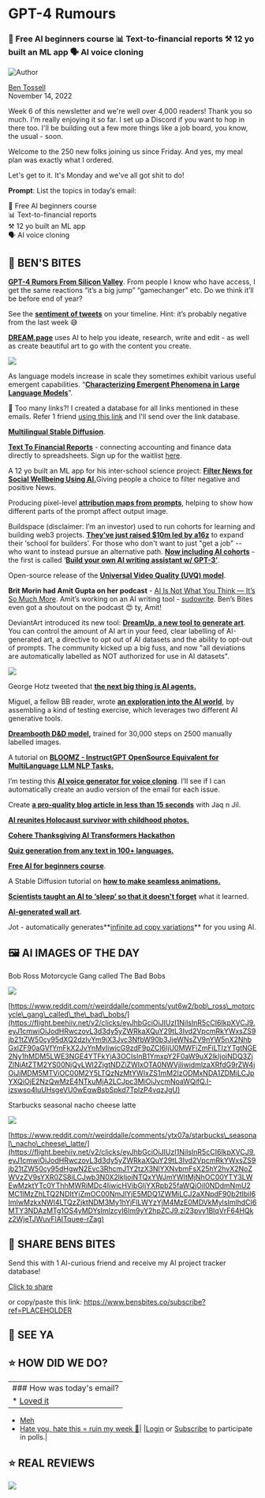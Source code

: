 # GPT-4 Rumours

### 🐣 Free AI beginners course 📊 Text-to-financial reports ⚒️ 12 yo built an ML app 🗣️ AI voice cloning

![Author](https://media.beehiiv.com/cdn-cgi/image/format=auto,onerror=redirect/uploads/user/profile_picture/fc858b4d-39e3-4be1-abf4-2b55504e21a2/thumb_uJ4UYake_400x400.jpg)

[Ben Tossell](https://www.twitter.com/bentossell)  
November 14, 2022

Week 6 of this newsletter and we're well over 4,000 readers! Thank you so much. I'm really enjoying it so far. I set up a Discord if you want to hop in there too. I'll be building out a few more things like a job board, you know, the usual - soon.

Welcome to the 250 new folks joining us since Friday. And yes, my meal plan was exactly what I ordered.

Let's get to it. It's Monday and we've all got shit to do!

**Prompt**: List the topics in today’s email:

🐣 Free AI beginners course  
📊 Text-to-financial reports  
⚒️ 12 yo built an ML app  
🗣️ AI voice cloning

## **🫦 BEN'S BITES**

[**GPT-4 Rumors From Silicon Valley**](https://flight.beehiiv.net/v2/clicks/eyJhbGciOiJIUzI1NiIsInR5cCI6IkpXVCJ9.eyJ1cmwiOiJodHRwczovL3RoZWFsZ29yaXRobWljYnJpZGdlLnN1YnN0YWNrLmNvbS9wL2dwdC00LXJ1bW9ycy1mcm9tLXNpbGljb24tdmFsbGV5IiwicG9zdF9pZCI6IjU0MWFiZmFiLTIzYTgtNGE2Ny1hMDM5LWE3NGE4YTFkYjA3OCIsInB1YmxpY2F0aW9uX2lkIjoiNDQ3ZjZlNjAtZTM2YS00NjQyLWI2ZjgtNDZiZWIxOTA0NWVjIiwidmlzaXRfdG9rZW4iOiJiMDM5MTViOC00M2Y5LTQzNzMtYWIxZS1mM2IzODMxNDA1ZDMiLCJpYXQiOjE2NzQwMzE4NTkuMjA0LCJpc3MiOiJvcmNoaWQifQ.xP9pFwnygCPbibwaPEvExe9GujfUOr21RrCZzxoRnWY). From people I know who have access, I get the same reactions “it’s a big jump” “gamechanger” etc. Do we think it’ll be before end of year?

See the [**sentiment of tweets**](https://flight.beehiiv.net/v2/clicks/eyJhbGciOiJIUzI1NiIsInR5cCI6IkpXVCJ9.eyJ1cmwiOiJodHRwczovL2dpdGh1Yi5jb20vdGFpc2hpa2F0by9Ud2VldC1FbW90aW9uIiwicG9zdF9pZCI6IjU0MWFiZmFiLTIzYTgtNGE2Ny1hMDM5LWE3NGE4YTFkYjA3OCIsInB1YmxpY2F0aW9uX2lkIjoiNDQ3ZjZlNjAtZTM2YS00NjQyLWI2ZjgtNDZiZWIxOTA0NWVjIiwidmlzaXRfdG9rZW4iOiJiMDM5MTViOC00M2Y5LTQzNzMtYWIxZS1mM2IzODMxNDA1ZDMiLCJpYXQiOjE2NzQwMzE4NTkuMjA0LCJpc3MiOiJvcmNoaWQifQ.VXY8XmnbaA8ZWVCoS4T9MJ7wq4Y4w_Mf0-Qy1ioh5IU) on your timeline. Hint: it’s probably negative from the last week 😅

[**DREAM.page**](https://flight.beehiiv.net/v2/clicks/eyJhbGciOiJIUzI1NiIsInR5cCI6IkpXVCJ9.eyJ1cmwiOiJodHRwczovL2RyZWFtLnBhZ2UvIiwicG9zdF9pZCI6IjU0MWFiZmFiLTIzYTgtNGE2Ny1hMDM5LWE3NGE4YTFkYjA3OCIsInB1YmxpY2F0aW9uX2lkIjoiNDQ3ZjZlNjAtZTM2YS00NjQyLWI2ZjgtNDZiZWIxOTA0NWVjIiwidmlzaXRfdG9rZW4iOiJiMDM5MTViOC00M2Y5LTQzNzMtYWIxZS1mM2IzODMxNDA1ZDMiLCJpYXQiOjE2NzQwMzE4NTkuMjA0LCJpc3MiOiJvcmNoaWQifQ.FcQmcdazyrbV_FuaRHpZPmyo1dJ1kIG200b6oUjSx9k) uses AI to help you ideate, research, write and edit - as well as create beautiful art to go with the content you create.

![](https://media.beehiiv.com/cdn-cgi/image/format=auto,onerror=redirect/uploads/asset/file/8ef0ed44-08c5-473a-8a81-670b99665108/Screenshot_2022-11-14_at_13.20.10.png)

As language models increase in scale they sometimes exhibit various useful emergent capabilities. “[**Characterizing Emergent Phenomena in Large Language Models**](https://flight.beehiiv.net/v2/clicks/eyJhbGciOiJIUzI1NiIsInR5cCI6IkpXVCJ9.eyJ1cmwiOiJodHRwczovL2FpLmdvb2dsZWJsb2cuY29tLzIwMjIvMTEvY2hhcmFjdGVyaXppbmctZW1lcmdlbnQtcGhlbm9tZW5hLWluLmh0bWwiLCJwb3N0X2lkIjoiNTQxYWJmYWItMjNhOC00YTY3LWEwMzktYTc0YThhMWRiMDc4IiwicHVibGljYXRpb25faWQiOiI0NDdmNmU2MC1lMzZhLTQ2NDItYjZmOC00NmJlYjE5MDQ1ZWMiLCJ2aXNpdF90b2tlbiI6ImIwMzkxNWI4LTQzZjktNDM3My1hYjFlLWYzYjM4MzE0MDVkMyIsImlhdCI6MTY3NDAzMTg1OS4yMDQsImlzcyI6Im9yY2hpZCJ9.v-I5mqKEyEwc_MWGrr6r8bdA7ZqBAPtQfRXZ5YxIF8w)”.

👋 Too many links?! I created a database for all links mentioned in these emails. Refer 1 friend [using this link](https://flight.beehiiv.net/v2/clicks/eyJhbGciOiJIUzI1NiIsInR5cCI6IkpXVCJ9.eyJ1cmwiOiJodHRwczovL3d3dy5iZW5zYml0ZXMuY28vc3Vic2NyaWJlP3JlZj1QTEFDRUhPTERFUiIsInBvc3RfaWQiOiI1NDFhYmZhYi0yM2E4LTRhNjctYTAzOS1hNzRhOGExZGIwNzgiLCJwdWJsaWNhdGlvbl9pZCI6IjQ0N2Y2ZTYwLWUzNmEtNDY0Mi1iNmY4LTQ2YmViMTkwNDVlYyIsInZpc2l0X3Rva2VuIjoiYjAzOTE1YjgtNDNmOS00MzczLWFiMWUtZjNiMzgzMTQwNWQzIiwiaWF0IjoxNjc0MDMxODU5LjIwNCwiaXNzIjoib3JjaGlkIn0.O3KYMpSeddaRidFl8z4pLPyobc-Vdf1ILoCPAYyHBqQ) and I'll send over the link database.

[**Multilingual Stable Diffusion**](https://flight.beehiiv.net/v2/clicks/eyJhbGciOiJIUzI1NiIsInR5cCI6IkpXVCJ9.eyJ1cmwiOiJodHRwczovL2h1Z2dpbmdmYWNlLmNvL3NwYWNlcy9qdWFuY29waTgxL211bHRpbGluZ3VhbC1zdGFibGUtZGlmZnVzaW9uIiwicG9zdF9pZCI6IjU0MWFiZmFiLTIzYTgtNGE2Ny1hMDM5LWE3NGE4YTFkYjA3OCIsInB1YmxpY2F0aW9uX2lkIjoiNDQ3ZjZlNjAtZTM2YS00NjQyLWI2ZjgtNDZiZWIxOTA0NWVjIiwidmlzaXRfdG9rZW4iOiJiMDM5MTViOC00M2Y5LTQzNzMtYWIxZS1mM2IzODMxNDA1ZDMiLCJpYXQiOjE2NzQwMzE4NTkuMjA0LCJpc3MiOiJvcmNoaWQifQ.aHoBoGOf7fyt-8eGQhcG-SvXx0W9Y_WpuMPgp8Z-q_g).

[**Text To Financial Reports**](https://flight.beehiiv.net/v2/clicks/eyJhbGciOiJIUzI1NiIsInR5cCI6IkpXVCJ9.eyJ1cmwiOiJodHRwczovL3R3aXR0ZXIuY29tL1RyZXZvckpMZWUyMC9zdGF0dXMvMTU5MTA3NTk0Njk1Mzg1OTA3MiIsInBvc3RfaWQiOiI1NDFhYmZhYi0yM2E4LTRhNjctYTAzOS1hNzRhOGExZGIwNzgiLCJwdWJsaWNhdGlvbl9pZCI6IjQ0N2Y2ZTYwLWUzNmEtNDY0Mi1iNmY4LTQ2YmViMTkwNDVlYyIsInZpc2l0X3Rva2VuIjoiYjAzOTE1YjgtNDNmOS00MzczLWFiMWUtZjNiMzgzMTQwNWQzIiwiaWF0IjoxNjc0MDMxODU5LjIwNCwiaXNzIjoib3JjaGlkIn0.U7IKpIT7hN5sLqr7Ya7pV39xlmtPLsssP75cD8JZuS4) - connecting accounting and finance data directly to spreadsheets. Sign up for the waitlist [here](https://flight.beehiiv.net/v2/clicks/eyJhbGciOiJIUzI1NiIsInR5cCI6IkpXVCJ9.eyJ1cmwiOiJodHRwczovL3dhaXRsaXN0Lmdlbml1c3NoZWV0cy5jb20vIiwicG9zdF9pZCI6IjU0MWFiZmFiLTIzYTgtNGE2Ny1hMDM5LWE3NGE4YTFkYjA3OCIsInB1YmxpY2F0aW9uX2lkIjoiNDQ3ZjZlNjAtZTM2YS00NjQyLWI2ZjgtNDZiZWIxOTA0NWVjIiwidmlzaXRfdG9rZW4iOiJiMDM5MTViOC00M2Y5LTQzNzMtYWIxZS1mM2IzODMxNDA1ZDMiLCJpYXQiOjE2NzQwMzE4NTkuMjA0LCJpc3MiOiJvcmNoaWQifQ.aTG6fbiOTcEdLlcNizCxhK11O50-bfwmIJUR1Bh74tc).

A 12 yo built an ML app for his inter-school science project: [**Filter News for Social Wellbeing Using AI.**](https://flight.beehiiv.net/v2/clicks/eyJhbGciOiJIUzI1NiIsInR5cCI6IkpXVCJ9.eyJ1cmwiOiJodHRwczovL2h1Z2dpbmdmYWNlLmNvL3NwYWNlcy9KYXllc2hiaGFhbC9uZXdzX2ZpbHRlcl9mb3Jfc29jaWFsX3dlbGxiZWluZyIsInBvc3RfaWQiOiI1NDFhYmZhYi0yM2E4LTRhNjctYTAzOS1hNzRhOGExZGIwNzgiLCJwdWJsaWNhdGlvbl9pZCI6IjQ0N2Y2ZTYwLWUzNmEtNDY0Mi1iNmY4LTQ2YmViMTkwNDVlYyIsInZpc2l0X3Rva2VuIjoiYjAzOTE1YjgtNDNmOS00MzczLWFiMWUtZjNiMzgzMTQwNWQzIiwiaWF0IjoxNjc0MDMxODU5LjIwNCwiaXNzIjoib3JjaGlkIn0.hlQPukvkbBj6PHeQ4fNHCO1EGDK9RsjUL_mjppIEMmQ)Giving people a choice to filter negative and positive News.

Producing pixel-level [**attribution maps from prompts**](https://flight.beehiiv.net/v2/clicks/eyJhbGciOiJIUzI1NiIsInR5cCI6IkpXVCJ9.eyJ1cmwiOiJodHRwczovL2h1Z2dpbmdmYWNlLmNvL3NwYWNlcy90ZXRyaXNkL0RpZmZ1c2lvbi1BdHRlbnRpdmUtQXR0cmlidXRpb24tTWFwcyIsInBvc3RfaWQiOiI1NDFhYmZhYi0yM2E4LTRhNjctYTAzOS1hNzRhOGExZGIwNzgiLCJwdWJsaWNhdGlvbl9pZCI6IjQ0N2Y2ZTYwLWUzNmEtNDY0Mi1iNmY4LTQ2YmViMTkwNDVlYyIsInZpc2l0X3Rva2VuIjoiYjAzOTE1YjgtNDNmOS00MzczLWFiMWUtZjNiMzgzMTQwNWQzIiwiaWF0IjoxNjc0MDMxODU5LjIwNCwiaXNzIjoib3JjaGlkIn0.oTG89x7rtXbRS4Y8TldgEAyMzGLNEmbr5l6L8au5RY4), helping to show how different parts of the prompt affect output image.

Buildspace (disclaimer: I’m an investor) used to run cohorts for learning and building web3 projects. [**They’ve just raised $10m led by a16z**](https://flight.beehiiv.net/v2/clicks/eyJhbGciOiJIUzI1NiIsInR5cCI6IkpXVCJ9.eyJ1cmwiOiJodHRwczovL2J1aWxkc3BhY2Uuc28vcmFpc2UiLCJwb3N0X2lkIjoiNTQxYWJmYWItMjNhOC00YTY3LWEwMzktYTc0YThhMWRiMDc4IiwicHVibGljYXRpb25faWQiOiI0NDdmNmU2MC1lMzZhLTQ2NDItYjZmOC00NmJlYjE5MDQ1ZWMiLCJ2aXNpdF90b2tlbiI6ImIwMzkxNWI4LTQzZjktNDM3My1hYjFlLWYzYjM4MzE0MDVkMyIsImlhdCI6MTY3NDAzMTg1OS4yMDQsImlzcyI6Im9yY2hpZCJ9.9vkuOEJifY5_RLUdSDb-LTxTtjus2_mrE99PYoOPuCc) to expand their ‘school for builders’. For those who don't want to just "get a job" -- who want to instead pursue an alternative path. [**Now including AI cohorts**](https://flight.beehiiv.net/v2/clicks/eyJhbGciOiJIUzI1NiIsInR5cCI6IkpXVCJ9.eyJ1cmwiOiJodHRwczovL2J1aWxkc3BhY2Uuc28vYnVpbGRzIiwicG9zdF9pZCI6IjU0MWFiZmFiLTIzYTgtNGE2Ny1hMDM5LWE3NGE4YTFkYjA3OCIsInB1YmxpY2F0aW9uX2lkIjoiNDQ3ZjZlNjAtZTM2YS00NjQyLWI2ZjgtNDZiZWIxOTA0NWVjIiwidmlzaXRfdG9rZW4iOiJiMDM5MTViOC00M2Y5LTQzNzMtYWIxZS1mM2IzODMxNDA1ZDMiLCJpYXQiOjE2NzQwMzE4NTkuMjA0LCJpc3MiOiJvcmNoaWQifQ.XCTvXlCN1pV0OtPlHmwLhzwDebNxz-9993HYlaG7jcc) - the first is called ‘[**Build your own AI writing assistant w/ GPT-3’**](https://flight.beehiiv.net/v2/clicks/eyJhbGciOiJIUzI1NiIsInR5cCI6IkpXVCJ9.eyJ1cmwiOiJodHRwczovL2J1aWxkc3BhY2Uuc28vYnVpbGRzL2FpLXdyaXRlciIsInBvc3RfaWQiOiI1NDFhYmZhYi0yM2E4LTRhNjctYTAzOS1hNzRhOGExZGIwNzgiLCJwdWJsaWNhdGlvbl9pZCI6IjQ0N2Y2ZTYwLWUzNmEtNDY0Mi1iNmY4LTQ2YmViMTkwNDVlYyIsInZpc2l0X3Rva2VuIjoiYjAzOTE1YjgtNDNmOS00MzczLWFiMWUtZjNiMzgzMTQwNWQzIiwiaWF0IjoxNjc0MDMxODU5LjIwNCwiaXNzIjoib3JjaGlkIn0.WaEBVyO3pPNo8Gpsg6ql7M6XvoDLNeStS2A3d7yvizY).

Open-source release of the [**Universal Video Quality (UVQ) model**](https://flight.beehiiv.net/v2/clicks/eyJhbGciOiJIUzI1NiIsInR5cCI6IkpXVCJ9.eyJ1cmwiOiJodHRwczovL2dpdGh1Yi5jb20vZ29vZ2xlL3V2cSIsInBvc3RfaWQiOiI1NDFhYmZhYi0yM2E4LTRhNjctYTAzOS1hNzRhOGExZGIwNzgiLCJwdWJsaWNhdGlvbl9pZCI6IjQ0N2Y2ZTYwLWUzNmEtNDY0Mi1iNmY4LTQ2YmViMTkwNDVlYyIsInZpc2l0X3Rva2VuIjoiYjAzOTE1YjgtNDNmOS00MzczLWFiMWUtZjNiMzgzMTQwNWQzIiwiaWF0IjoxNjc0MDMxODU5LjIwNSwiaXNzIjoib3JjaGlkIn0.WMSEBxsI_NSACuMlBU-7VZQsivZNy84Hl4iwyXkLHtg).

**Brit Morin had Amit Gupta on her podcast** - [AI Is Not What You Think — It’s So Much More](https://flight.beehiiv.net/v2/clicks/eyJhbGciOiJIUzI1NiIsInR5cCI6IkpXVCJ9.eyJ1cmwiOiJodHRwczovL3d3dy5maXJzdGlubGluZXBvZC5jb20vYWktaXMtbm90LXdoYXQteW91LXRoaW5rLWl0cy1zby1tdWNoLW1vcmUvIiwicG9zdF9pZCI6IjU0MWFiZmFiLTIzYTgtNGE2Ny1hMDM5LWE3NGE4YTFkYjA3OCIsInB1YmxpY2F0aW9uX2lkIjoiNDQ3ZjZlNjAtZTM2YS00NjQyLWI2ZjgtNDZiZWIxOTA0NWVjIiwidmlzaXRfdG9rZW4iOiJiMDM5MTViOC00M2Y5LTQzNzMtYWIxZS1mM2IzODMxNDA1ZDMiLCJpYXQiOjE2NzQwMzE4NTkuMjA1LCJpc3MiOiJvcmNoaWQifQ.wGfIxh7nxJwBU20-xxfZFzheKhtqy7ZCY7fZ-GN8q_o). Amit’s working on an AI writing tool - [sudowrite](https://flight.beehiiv.net/v2/clicks/eyJhbGciOiJIUzI1NiIsInR5cCI6IkpXVCJ9.eyJ1cmwiOiJodHRwczovL3d3dy5zdWRvd3JpdGUuY29tLyIsInBvc3RfaWQiOiI1NDFhYmZhYi0yM2E4LTRhNjctYTAzOS1hNzRhOGExZGIwNzgiLCJwdWJsaWNhdGlvbl9pZCI6IjQ0N2Y2ZTYwLWUzNmEtNDY0Mi1iNmY4LTQ2YmViMTkwNDVlYyIsInZpc2l0X3Rva2VuIjoiYjAzOTE1YjgtNDNmOS00MzczLWFiMWUtZjNiMzgzMTQwNWQzIiwiaWF0IjoxNjc0MDMxODU5LjIwNSwiaXNzIjoib3JjaGlkIn0.rT7xC-6Y2-KtwT4sX8ervif35Ov2jsBJSElMPSZ71Jo). Ben’s Bites even got a shoutout on the podcast 😍 ty, Amit!

DeviantArt introduced its new tool: [**DreamUp, a new tool to generate art**](https://flight.beehiiv.net/v2/clicks/eyJhbGciOiJIUzI1NiIsInR5cCI6IkpXVCJ9.eyJ1cmwiOiJodHRwczovL3d3dy5kZXZpYW50YXJ0LmNvbS90ZWFtL2pvdXJuYWwvQ3JlYXRlLXlvdXItb3duLUFJLWdlbmVyYXRlZC1hcnQtd2l0aC1EcmVhbVVwLTkzMzUzNzgyMSIsInBvc3RfaWQiOiI1NDFhYmZhYi0yM2E4LTRhNjctYTAzOS1hNzRhOGExZGIwNzgiLCJwdWJsaWNhdGlvbl9pZCI6IjQ0N2Y2ZTYwLWUzNmEtNDY0Mi1iNmY4LTQ2YmViMTkwNDVlYyIsInZpc2l0X3Rva2VuIjoiYjAzOTE1YjgtNDNmOS00MzczLWFiMWUtZjNiMzgzMTQwNWQzIiwiaWF0IjoxNjc0MDMxODU5LjIwNSwiaXNzIjoib3JjaGlkIn0.6aJtDjWdurZSwqFqu6_YJ8hW3Ht46pUsYjsp7s0NBa8). You can control the amount of AI art in your feed, clear labelling of AI-generated art, a directive to opt out of AI datasets and the ability to opt-out of prompts. The community kicked up a big fuss, and now "all deviations are automatically labelled as NOT authorized for use in AI datasets".

![](https://media.beehiiv.com/cdn-cgi/image/format=auto,onerror=redirect/uploads/asset/file/71a734de-92ef-4e2e-8076-80919c986a16/dfhfljl-3652940b-9cf2-42bd-bee3-69c2a6ea4bcd.png)

George Hotz tweeted that [**the next big thing is AI agents.**](https://flight.beehiiv.net/v2/clicks/eyJhbGciOiJIUzI1NiIsInR5cCI6IkpXVCJ9.eyJ1cmwiOiJodHRwczovL3R3aXR0ZXIuY29tL3JlYWxHZW9yZ2VIb3R6L3N0YXR1cy8xNTkxMTgxMDc3MjkyNjc5MTY4IiwicG9zdF9pZCI6IjU0MWFiZmFiLTIzYTgtNGE2Ny1hMDM5LWE3NGE4YTFkYjA3OCIsInB1YmxpY2F0aW9uX2lkIjoiNDQ3ZjZlNjAtZTM2YS00NjQyLWI2ZjgtNDZiZWIxOTA0NWVjIiwidmlzaXRfdG9rZW4iOiJiMDM5MTViOC00M2Y5LTQzNzMtYWIxZS1mM2IzODMxNDA1ZDMiLCJpYXQiOjE2NzQwMzE4NTkuMjA1LCJpc3MiOiJvcmNoaWQifQ.pn8kYHE5keV6QM7Y8m2h91xKRFBibqrV10Y-VEPF82c)

Miguel, a fellow BB reader, wrote [**an exploration into the AI world**](https://flight.beehiiv.net/v2/clicks/eyJhbGciOiJIUzI1NiIsInR5cCI6IkpXVCJ9.eyJ1cmwiOiJodHRwczovL21pZ3VlbHBhcmVudGUubWVkaXVtLmNvbS9haS1hbmQtdGhlLXN0b3J5LW9mLWV4cGxvcmF0aW9uLWNiZWE3N2M5NGYxIiwicG9zdF9pZCI6IjU0MWFiZmFiLTIzYTgtNGE2Ny1hMDM5LWE3NGE4YTFkYjA3OCIsInB1YmxpY2F0aW9uX2lkIjoiNDQ3ZjZlNjAtZTM2YS00NjQyLWI2ZjgtNDZiZWIxOTA0NWVjIiwidmlzaXRfdG9rZW4iOiJiMDM5MTViOC00M2Y5LTQzNzMtYWIxZS1mM2IzODMxNDA1ZDMiLCJpYXQiOjE2NzQwMzE4NTkuMjA1LCJpc3MiOiJvcmNoaWQifQ.f4ZEQdjwYrc_uBgGl4ln5Jjr0Kg4Zfpbrf3pfpcCaxA), by assembling a kind of testing exercise, which leverages two different AI generative tools.

[**Dreambooth D&D model**](https://flight.beehiiv.net/v2/clicks/eyJhbGciOiJIUzI1NiIsInR5cCI6IkpXVCJ9.eyJ1cmwiOiJodHRwczovL2h1Z2dpbmdmYWNlLmNvL2RhdGFzZXRzLzB4SnVzdGluL0R1bmdlb25zLWFuZC1EaWZmdXNpb24iLCJwb3N0X2lkIjoiNTQxYWJmYWItMjNhOC00YTY3LWEwMzktYTc0YThhMWRiMDc4IiwicHVibGljYXRpb25faWQiOiI0NDdmNmU2MC1lMzZhLTQ2NDItYjZmOC00NmJlYjE5MDQ1ZWMiLCJ2aXNpdF90b2tlbiI6ImIwMzkxNWI4LTQzZjktNDM3My1hYjFlLWYzYjM4MzE0MDVkMyIsImlhdCI6MTY3NDAzMTg1OS4yMDUsImlzcyI6Im9yY2hpZCJ9.kfdpOwRBYGiuI2hCYDsGfV232BX9MnkJsicK7tIvgWQ)**,** trained for 30,000 steps on 2500 manually labelled images.

A tutorial on [**BLOOMZ - InstructGPT OpenSource Equivalent for MultiLanguage LLM NLP Tasks.**](https://flight.beehiiv.net/v2/clicks/eyJhbGciOiJIUzI1NiIsInR5cCI6IkpXVCJ9.eyJ1cmwiOiJodHRwczovL3d3dy55b3V0dWJlLmNvbS93YXRjaD92PUpqbjM5S0dsTEdnIiwicG9zdF9pZCI6IjU0MWFiZmFiLTIzYTgtNGE2Ny1hMDM5LWE3NGE4YTFkYjA3OCIsInB1YmxpY2F0aW9uX2lkIjoiNDQ3ZjZlNjAtZTM2YS00NjQyLWI2ZjgtNDZiZWIxOTA0NWVjIiwidmlzaXRfdG9rZW4iOiJiMDM5MTViOC00M2Y5LTQzNzMtYWIxZS1mM2IzODMxNDA1ZDMiLCJpYXQiOjE2NzQwMzE4NTkuMjA1LCJpc3MiOiJvcmNoaWQifQ.tbmaj5x8g69APr5EVs03AtDJDTUv-F2ixy6i-_pBwLc)

I’m testing this [**AI voice generator for voice cloning**](https://flight.beehiiv.net/v2/clicks/eyJhbGciOiJIUzI1NiIsInR5cCI6IkpXVCJ9.eyJ1cmwiOiJodHRwczovL3d3dy5yZXNlbWJsZS5haS8iLCJwb3N0X2lkIjoiNTQxYWJmYWItMjNhOC00YTY3LWEwMzktYTc0YThhMWRiMDc4IiwicHVibGljYXRpb25faWQiOiI0NDdmNmU2MC1lMzZhLTQ2NDItYjZmOC00NmJlYjE5MDQ1ZWMiLCJ2aXNpdF90b2tlbiI6ImIwMzkxNWI4LTQzZjktNDM3My1hYjFlLWYzYjM4MzE0MDVkMyIsImlhdCI6MTY3NDAzMTg1OS4yMDUsImlzcyI6Im9yY2hpZCJ9.iPgJIAvAO7djds9Z7kBD8VtTYgngH7G_4oRRF4PKV5M). I’ll see if I can automatically create an audio version of the email for each issue.

Create [**a pro-quality blog article in less than 15 seconds**](https://flight.beehiiv.net/v2/clicks/eyJhbGciOiJIUzI1NiIsInR5cCI6IkpXVCJ9.eyJ1cmwiOiJodHRwczovL3R3aXR0ZXIuY29tL2phcW5qaWxfYWkvc3RhdHVzLzE1ODc3MTQ1MzQxODA5MTMxNTIiLCJwb3N0X2lkIjoiNTQxYWJmYWItMjNhOC00YTY3LWEwMzktYTc0YThhMWRiMDc4IiwicHVibGljYXRpb25faWQiOiI0NDdmNmU2MC1lMzZhLTQ2NDItYjZmOC00NmJlYjE5MDQ1ZWMiLCJ2aXNpdF90b2tlbiI6ImIwMzkxNWI4LTQzZjktNDM3My1hYjFlLWYzYjM4MzE0MDVkMyIsImlhdCI6MTY3NDAzMTg1OS4yMDYsImlzcyI6Im9yY2hpZCJ9.tkT0g5MH6ThjYzaeR3bv6_j7rCLSC4xkvhDyE_ADeVg) with Jaq n Jil.

[**AI reunites Holocaust survivor with childhood photos.**](https://flight.beehiiv.net/v2/clicks/eyJhbGciOiJIUzI1NiIsInR5cCI6IkpXVCJ9.eyJ1cmwiOiJodHRwczovL3d3dy5iYmMuY28udWsvbmV3cy90ZWNobm9sb2d5LTYzNDgzNjk0IiwicG9zdF9pZCI6IjU0MWFiZmFiLTIzYTgtNGE2Ny1hMDM5LWE3NGE4YTFkYjA3OCIsInB1YmxpY2F0aW9uX2lkIjoiNDQ3ZjZlNjAtZTM2YS00NjQyLWI2ZjgtNDZiZWIxOTA0NWVjIiwidmlzaXRfdG9rZW4iOiJiMDM5MTViOC00M2Y5LTQzNzMtYWIxZS1mM2IzODMxNDA1ZDMiLCJpYXQiOjE2NzQwMzE4NTkuMjA2LCJpc3MiOiJvcmNoaWQifQ.Gau3fTYwJes_m_ZW3CYRTklQSiaLCA0Re51HjgjVzus)

[**Cohere Thanksgiving AI Transformers Hackathon**](https://flight.beehiiv.net/v2/clicks/eyJhbGciOiJIUzI1NiIsInR5cCI6IkpXVCJ9.eyJ1cmwiOiJodHRwczovL2xhYmxhYi5haS9ldmVudC9jb2hlcmUtdGhhbmtzZ2l2aW5nLWhhY2thdGhvbiIsInBvc3RfaWQiOiI1NDFhYmZhYi0yM2E4LTRhNjctYTAzOS1hNzRhOGExZGIwNzgiLCJwdWJsaWNhdGlvbl9pZCI6IjQ0N2Y2ZTYwLWUzNmEtNDY0Mi1iNmY4LTQ2YmViMTkwNDVlYyIsInZpc2l0X3Rva2VuIjoiYjAzOTE1YjgtNDNmOS00MzczLWFiMWUtZjNiMzgzMTQwNWQzIiwiaWF0IjoxNjc0MDMxODU5LjIwNiwiaXNzIjoib3JjaGlkIn0.lG-A9tuAv0pE20x-1J-oDUFwpH0gx-PTYWk9KWxymRQ)

[**Quiz generation from any text in 100+ languages.**](https://flight.beehiiv.net/v2/clicks/eyJhbGciOiJIUzI1NiIsInR5cCI6IkpXVCJ9.eyJ1cmwiOiJodHRwczovL3R3aXR0ZXIuY29tL3JhbXNyaV9nb3V0aGFtL3N0YXR1cy8xNTkxNTAyNzc2NTEyOTUwMjcyIiwicG9zdF9pZCI6IjU0MWFiZmFiLTIzYTgtNGE2Ny1hMDM5LWE3NGE4YTFkYjA3OCIsInB1YmxpY2F0aW9uX2lkIjoiNDQ3ZjZlNjAtZTM2YS00NjQyLWI2ZjgtNDZiZWIxOTA0NWVjIiwidmlzaXRfdG9rZW4iOiJiMDM5MTViOC00M2Y5LTQzNzMtYWIxZS1mM2IzODMxNDA1ZDMiLCJpYXQiOjE2NzQwMzE4NTkuMjA2LCJpc3MiOiJvcmNoaWQifQ.YNzqooYPrivxljktDQMElyF_n_bdXeLo17MAbBb2ouU)

[**Free AI for beginners course**](https://flight.beehiiv.net/v2/clicks/eyJhbGciOiJIUzI1NiIsInR5cCI6IkpXVCJ9.eyJ1cmwiOiJodHRwczovL3d3dy5rZG51Z2dldHMuY29tLzIwMjIvMDgvZnJlZS1haS1iZWdpbm5lcnMtY291cnNlLmh0bWwiLCJwb3N0X2lkIjoiNTQxYWJmYWItMjNhOC00YTY3LWEwMzktYTc0YThhMWRiMDc4IiwicHVibGljYXRpb25faWQiOiI0NDdmNmU2MC1lMzZhLTQ2NDItYjZmOC00NmJlYjE5MDQ1ZWMiLCJ2aXNpdF90b2tlbiI6ImIwMzkxNWI4LTQzZjktNDM3My1hYjFlLWYzYjM4MzE0MDVkMyIsImlhdCI6MTY3NDAzMTg1OS4yMDYsImlzcyI6Im9yY2hpZCJ9.uEBF0H-tUOnWNKqcBqoLzorXIqQGwuoDwW4QWVEmhNA).

A Stable Diffusion tutorial on [**how to make seamless animations.**](https://flight.beehiiv.net/v2/clicks/eyJhbGciOiJIUzI1NiIsInR5cCI6IkpXVCJ9.eyJ1cmwiOiJodHRwczovL3d3dy55b3V0dWJlLmNvbS93YXRjaD92PTNZZGJiOVQzc3I4IiwicG9zdF9pZCI6IjU0MWFiZmFiLTIzYTgtNGE2Ny1hMDM5LWE3NGE4YTFkYjA3OCIsInB1YmxpY2F0aW9uX2lkIjoiNDQ3ZjZlNjAtZTM2YS00NjQyLWI2ZjgtNDZiZWIxOTA0NWVjIiwidmlzaXRfdG9rZW4iOiJiMDM5MTViOC00M2Y5LTQzNzMtYWIxZS1mM2IzODMxNDA1ZDMiLCJpYXQiOjE2NzQwMzE4NTkuMjA2LCJpc3MiOiJvcmNoaWQifQ.XT8SSgJEk177vbpYG4BImbS5N_teJv60pDeDwaMgisU)

[**Scientists taught an AI to ‘sleep’ so that it doesn't forget**](https://flight.beehiiv.net/v2/clicks/eyJhbGciOiJIUzI1NiIsInR5cCI6IkpXVCJ9.eyJ1cmwiOiJodHRwczovL3d3dy52aWNlLmNvbS9lbi9hcnRpY2xlL2s3Ynl6YS9jb3VsZC10ZWFjaGluZy1hbi1haS10by1zbGVlcC1oZWxwLWl0LXJlbWVtYmVyIiwicG9zdF9pZCI6IjU0MWFiZmFiLTIzYTgtNGE2Ny1hMDM5LWE3NGE4YTFkYjA3OCIsInB1YmxpY2F0aW9uX2lkIjoiNDQ3ZjZlNjAtZTM2YS00NjQyLWI2ZjgtNDZiZWIxOTA0NWVjIiwidmlzaXRfdG9rZW4iOiJiMDM5MTViOC00M2Y5LTQzNzMtYWIxZS1mM2IzODMxNDA1ZDMiLCJpYXQiOjE2NzQwMzE4NTkuMjA2LCJpc3MiOiJvcmNoaWQifQ.8uRIkDTpohvzoIpfL9w1X97sN52K4jUDlV34GnsWhNE) what it learned.

**[AI-generated wall art](https://flight.beehiiv.net/v2/clicks/eyJhbGciOiJIUzI1NiIsInR5cCI6IkpXVCJ9.eyJ1cmwiOiJodHRwczovL2ZvcnRoZXdhbGwuYXJ0LyIsInBvc3RfaWQiOiI1NDFhYmZhYi0yM2E4LTRhNjctYTAzOS1hNzRhOGExZGIwNzgiLCJwdWJsaWNhdGlvbl9pZCI6IjQ0N2Y2ZTYwLWUzNmEtNDY0Mi1iNmY4LTQ2YmViMTkwNDVlYyIsInZpc2l0X3Rva2VuIjoiYjAzOTE1YjgtNDNmOS00MzczLWFiMWUtZjNiMzgzMTQwNWQzIiwiaWF0IjoxNjc0MDMxODU5LjIwNiwiaXNzIjoib3JjaGlkIn0.UDT-tTgvl359dfKsd7hz-jC7AEBx2VH7Oi7B2QJ9MAo)**.

Jot - automatically generates**[infinite ad copy variations](https://flight.beehiiv.net/v2/clicks/eyJhbGciOiJIUzI1NiIsInR5cCI6IkpXVCJ9.eyJ1cmwiOiJodHRwczovL3d3dy5qb3RhcHAudGVjaC8iLCJwb3N0X2lkIjoiNTQxYWJmYWItMjNhOC00YTY3LWEwMzktYTc0YThhMWRiMDc4IiwicHVibGljYXRpb25faWQiOiI0NDdmNmU2MC1lMzZhLTQ2NDItYjZmOC00NmJlYjE5MDQ1ZWMiLCJ2aXNpdF90b2tlbiI6ImIwMzkxNWI4LTQzZjktNDM3My1hYjFlLWYzYjM4MzE0MDVkMyIsImlhdCI6MTY3NDAzMTg1OS4yMDYsImlzcyI6Im9yY2hpZCJ9.fi_Dl-zcDJKSr-uFpcGEISIPfCFZzpQyrSq4DZSH2GY)** for you using AI.

## **🖼 AI IMAGES OF THE DAY**

Bob Ross Motorcycle Gang called The Bad Bobs

![](https://media.beehiiv.com/cdn-cgi/image/format=auto,onerror=redirect/uploads/asset/file/37d7ee9e-af62-42fb-8ce8-8ad48d989527/tqfr9erjqvz91.png)

[https://www.reddit.com/r/weirddalle/comments/yut6w2/bob\_ross\_motorcycle\_gang\_called\_the\_bad\_bobs/](https://flight.beehiiv.net/v2/clicks/eyJhbGciOiJIUzI1NiIsInR5cCI6IkpXVCJ9.eyJ1cmwiOiJodHRwczovL3d3dy5yZWRkaXQuY29tL3Ivd2VpcmRkYWxsZS9jb21tZW50cy95dXQ2dzIvYm9iX3Jvc3NfbW90b3JjeWNsZV9nYW5nX2NhbGxlZF90aGVfYmFkX2JvYnMvIiwicG9zdF9pZCI6IjU0MWFiZmFiLTIzYTgtNGE2Ny1hMDM5LWE3NGE4YTFkYjA3OCIsInB1YmxpY2F0aW9uX2lkIjoiNDQ3ZjZlNjAtZTM2YS00NjQyLWI2ZjgtNDZiZWIxOTA0NWVjIiwidmlzaXRfdG9rZW4iOiJiMDM5MTViOC00M2Y5LTQzNzMtYWIxZS1mM2IzODMxNDA1ZDMiLCJpYXQiOjE2NzQwMzE4NTkuMjA2LCJpc3MiOiJvcmNoaWQifQ.I-izswso4IuUHsgeVU0wEgwBsbSpkd7TplzP4vqzJgU)

Starbucks seasonal nacho cheese latte

![](https://media.beehiiv.com/cdn-cgi/image/format=auto,onerror=redirect/uploads/asset/file/dd2827f8-396a-4a76-a862-ba4137eb9cf1/3pa68907woz91.jpg)

[https://www.reddit.com/r/weirddalle/comments/ytx07a/starbucks\_seasonal\_nacho\_cheese\_latte/](https://flight.beehiiv.net/v2/clicks/eyJhbGciOiJIUzI1NiIsInR5cCI6IkpXVCJ9.eyJ1cmwiOiJodHRwczovL3d3dy5yZWRkaXQuY29tL3Ivd2VpcmRkYWxsZS9jb21tZW50cy95dHgwN2Evc3RhcmJ1Y2tzX3NlYXNvbmFsX25hY2hvX2NoZWVzZV9sYXR0ZS8iLCJwb3N0X2lkIjoiNTQxYWJmYWItMjNhOC00YTY3LWEwMzktYTc0YThhMWRiMDc4IiwicHVibGljYXRpb25faWQiOiI0NDdmNmU2MC1lMzZhLTQ2NDItYjZmOC00NmJlYjE5MDQ1ZWMiLCJ2aXNpdF90b2tlbiI6ImIwMzkxNWI4LTQzZjktNDM3My1hYjFlLWYzYjM4MzE0MDVkMyIsImlhdCI6MTY3NDAzMTg1OS4yMDYsImlzcyI6Im9yY2hpZCJ9.zi23pvy1BlqVrF64HQkz2WjeTJWuvFlAITquee-rZag)

## **🤗 SHARE BENS BITES**

Send this with 1 AI-curious friend and receive my AI project tracker database!

[Click to share](https://flight.beehiiv.net/v2/clicks/eyJhbGciOiJIUzI1NiIsInR5cCI6IkpXVCJ9.eyJ1cmwiOiJodHRwczovL3d3dy5iZW5zYml0ZXMuY28vc3Vic2NyaWJlP3JlZj1QTEFDRUhPTERFUiIsInBvc3RfaWQiOiI1NDFhYmZhYi0yM2E4LTRhNjctYTAzOS1hNzRhOGExZGIwNzgiLCJwdWJsaWNhdGlvbl9pZCI6IjQ0N2Y2ZTYwLWUzNmEtNDY0Mi1iNmY4LTQ2YmViMTkwNDVlYyIsInZpc2l0X3Rva2VuIjoiYjAzOTE1YjgtNDNmOS00MzczLWFiMWUtZjNiMzgzMTQwNWQzIiwiaWF0IjoxNjc0MDMxODU5LjIwNiwiaXNzIjoib3JjaGlkIn0.UW8dFsGJxEM5H4JMngoY6ClmxHFOZtJWPHpagv80uew)

or copy/paste this link: https://www.bensbites.co/subscribe?ref=PLACEHOLDER

## **👋 SEE YA**

## **⭐️ HOW DID WE DO?**

||
|:---|
|### How was today's email?|
|* [Loved it](/login)
* [Meh](/login)
* [Hate you, hate this = ruin my week 🥹](/login)|
|[Login](/login) or [Subscribe](https://www.bensbites.co/subscribe) to participate in polls.|

## **⭐️ REAL** REVIEWS

![](https://media.beehiiv.com/cdn-cgi/image/format=auto,onerror=redirect/uploads/asset/file/fedbeeff-a2f3-4ff2-bd78-903435701f37/Screenshot_2022-10-26_at_14.02.06.png)